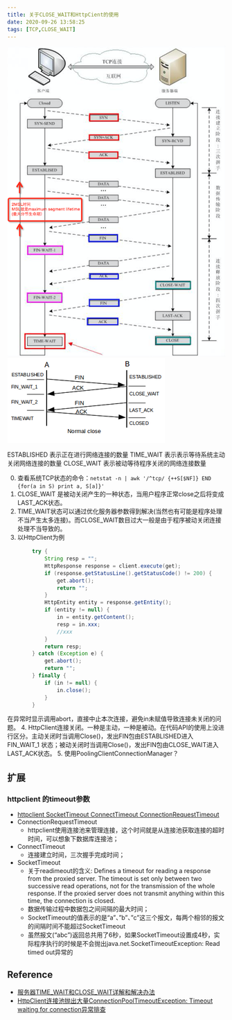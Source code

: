 ```yaml
---
title: 关于CLOSE_WAIT和HttpCient的使用
date: 2020-09-26 13:58:25
tags: [TCP,CLOSE_WAIT]
---
```


![](20200926-关于CLOSE-WAIT和HttpCient的使用/TCP三次握手四次挥手.png)
![](20200926-关于CLOSE-WAIT和HttpCient的使用/tcp_normal_close.png)

ESTABLISHED 表示正在进行网络连接的数量 
TIME_WAIT 表示表示等待系统主动关闭网络连接的数量 
CLOSE_WAIT 表示被动等待程序关闭的网络连接数量

0. 查看系统TCP状态的命令：`netstat -n | awk '/^tcp/ {++S[$NF]} END {for(a in S) print a, S[a]}'`
1. CLOSE_WAIT 是被动关闭产生的一种状态，当用户程序正常close之后将变成LAST_ACK状态。
2. TIME_WAIT状态可以通过优化服务器参数得到解决(当然也有可能是程序处理不当产生太多连接)。而CLOSE_WAIT数目过大一般是由于程序被动关闭连接处理不当导致的。
3. 以HttpClient为例
```java
        try {
            String resp = "";
            HttpResponse response = client.execute(get);
            if (response.getStatusLine().getStatusCode() != 200) {
                get.abort();
                return "";
            }
            HttpEntity entity = response.getEntity();
            if (entity != null) {
                in = entity.getContent();
                resp = in.xxx;
                //xxx
            }
            return resp;
        } catch (Exception e) {
            get.abort();
            return "";
        } finally {
            if (in != null) {
                in.close();
            }
        }
```
在异常时显示调用abort，直接中止本次连接，避免in未赋值导致连接未关闭的问题。
4. HttpClient连接关闭。一种是主动，一种是被动。在代码API的使用上没进行区分。主动关闭时当调用Close()，发出FIN包由ESTABLISHED进入FIN_WAIT_1 状态；被动关闭时当调用Close()，发出FIN包由CLOSE_WAIT进入LAST_ACK状态。
5. 使用PoolingClientConnectionManager？

## 扩展
### httpclient 的timeout参数
+ [httpclient SocketTimeout ConnectTimeout ConnectionRequestTimeout](https://blog.csdn.net/btlas/article/details/53710854)
+ ConnectionRequestTimeout
	- httpclient使用连接池来管理连接，这个时间就是从连接池获取连接的超时时间，可以想象下数据库连接池；
+ ConnectTimeout
	- 连接建立时间，三次握手完成时间；
+ SocketTimeout
	- 关于readimeout的含义: Defines a timeout for reading a response from the proxied server. The timeout is set only between two successive read operations, not for the transmission of the whole response. If the proxied server does not transmit anything within this time, the connection is closed.
	- 数据传输过程中数据包之间间隔的最大时间；
	- SocketTimeout的值表示的是“a”、”b”、”c”这三个报文，每两个相邻的报文的间隔时间不能超过SocketTimeout
	- 虽然报文(“abc”)返回总共用了6秒，如果SocketTimeout设置成4秒，实际程序执行的时候是不会抛出java.net.SocketTimeoutException: Read timed out异常的

## Reference
+ [服务器TIME_WAIT和CLOSE_WAIT详解和解决办法](https://www.cnblogs.com/sunxucool/p/3449068.html)
+ [HttpClient连接池抛出大量ConnectionPoolTimeoutException: Timeout waiting for connection异常排查](https://blog.csdn.net/shootyou/article/details/6615051)

